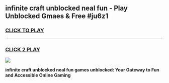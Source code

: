 
## infinite craft unblocked neal fun - Play Unblocked Gmaes & Free #ju6z1
<h3>
<a href="https://news.freeplayer.one?title=infinite_craft_unblocked_neal_fun&ref=26F">CLICK TO PLAY</a></h3>
<hr>

<h3>
<a href="https://news.freeplayer.one?title=infinite_craft_unblocked_neal_fun&ref=26F">CLICK 2 PLAY</a>
  
</h3>

<a href="https://news.freeplayer.one?title=infinite_craft_unblocked_neal_fun&ref=26F/"><img src="https://clearcache.store/games.png"></a>


**infinite craft unblocked neal fun games unblocked: Your Gateway to Fun and Accessible Online Gaming**
